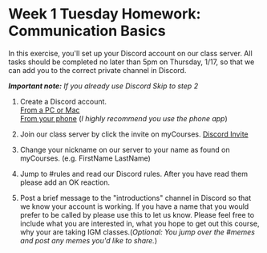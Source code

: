 # Week 1 Tuesday Homework: Communication Basics

In this exercise, you'll set up your Discord account on our class server. All tasks should be completed no later than 5pm on Thursday, 1/17, so that we can add you to the correct private channel in Discord. 

***Important note:*** *If you already use Discord Skip to step 2* 

1. Create a Discord account.  
[From a PC or Mac](https://www.wikihow.com/Create-a-Discord-Account-on-a-PC-or-Mac)  
[From your phone](https://www.wikihow.tech/Create-a-Discord-Account-on-Android) (*I highly recommend you use the phone app*)

1. Join our class server by click the invite on myCourses. [Discord Invite](https://discord.gg/YqVaFFr)

1. Change your nickname on our server to your name as found on myCourses. (e.g. FirstName LastName) 

1. Jump to #rules and read our Discord rules. After you have read them please add an OK reaction.

1. Post a brief message to the "introductions" channel in Discord so that we know your account is working. If you have a name that you would prefer to be called by please use this to let us know. Please feel free to include what you are interested in, what you hope to get out this course, why your are taking IGM classes.(*Optional: You jump over the #memes and post any memes you'd like to share.*)